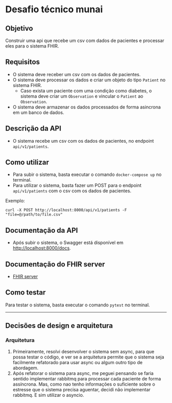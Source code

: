 # Desafio técnico munai

## Objetivo
Construir uma api que recebe um csv com dados de pacientes e processar eles para o sistema FHIR.

## Requisitos
- O sistema deve receber um csv com os dados de pacientes.
- O sistema deve processar os dados e criar um objeto do tipo `Patient` no sistema FHIR.
  - Caso exista um paciente com uma condição  como diabetes, o sistema deve criar um `Observation` e vincular o `Patient` ao `Observation`.
- O sistema deve armazenar os dados processados de forma asincrona em um banco de dados.


## Descrição da API
- O sistema recebe um csv com os dados de pacientes, no endpoint `api/v1/patients`.


## Como utilizar
- Para subir o sistema, basta executar o comando `docker-compose up` no terminal.
- Para utilizar o sistema, basta fazer um POST para o endpoint `api/v1/patients` com o csv com os dados de pacientes.

Exemplo:
```
curl -X POST http://localhost:8000/api/v1/patients -F "file=@/path/to/file.csv"
```

## Documentação da API
- Após subir o sistema, o Swagger está disponível em [http://localhost:8000/docs](http://localhost:8000/docs).

## Documentação do FHIR server
- [FHIR server](http://localhost:8080/fhir/)

## Como testar
Para testar o sistema, basta executar o comando `pytest` no terminal.


---
## Decisões de design e arquitetura
### Arquitetura
1. Primeiramente, resolvi desenvolver o sistema sem async, para que possa testar o código, e ver se a arquitetura permite que o sistema seja facilmente refatorado para usar async ou algum outro tipo de abordagem.
2. Após refatorar o sistema para async, me peguei pensando se faria sentido implementar rabbitmq para processar cada paciente de forma assíncrona. Mas, como nao tenho informações o suficiente sobre o estresse que o sistema precisa aguentar, decidi não implementar rabbitmq. E sim utilizar o asyncio.
